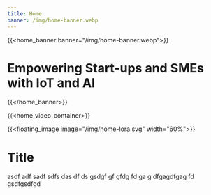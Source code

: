 ```yaml
---
title: Home
banner: /img/home-banner.webp
---
```


{{<home_banner banner="/img/home-banner.webp">}}
# Empowering Start-ups and SMEs with IoT and AI
{{</home_banner>}}

{{<home_video_container>}}


{{<floating_image image="/img/home-lora.svg"  width="60%">}}

# Title

asdf adf sadf sdfs das df ds gsdgf gf gfdg fd ga g dfgagdfgag fd gsdfgsdfgd


